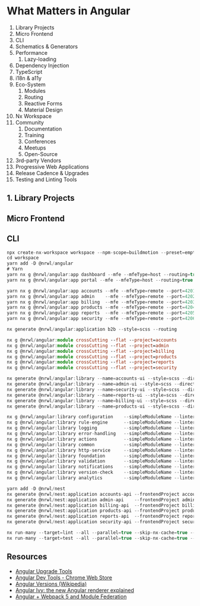 # What Matters in Angular

1. Library Projects
2. Micro Frontend
3. CLI
4. Schematics & Generators
5. Performance
   1. Lazy-loading
6. Dependency Injection
7. TypeScript
8. i18n & a11y
9. Eco-System
   1. Modules
   2. Routing
   3. Reactive Forms
   4. Material Design
10. Nx Workspace
11. Community
    1.  Documentation
    2.  Training
    3.  Conferences
    4.  Meetups
    5.  Open-Source
12. 3rd-party Vendors
13. Progressive Web Applications
14. Release Cadence & Upgrades
15. Testing and Linting Tools

## 1. Library Projects

## Micro Frontend

## CLI

```ts
npx create-nx-workspace workspace --npm-scope=buildmotion --preset=empty --style=scss --packageManager=yarn --nx-cloud=false
cd workspace
yarn add -D @nrwl/angular
# Yarn
yarn nx g @nrwl/angular:app dashboard --mfe --mfeType=host --routing=true --style=scss
yarn nx g @nrwl/angular:app portal --mfe --mfeType=host --routing=true --style=scss

yarn nx g @nrwl/angular:app accounts --mfe --mfeType=remote --port=4201 --host=dashboard --routing=true --style=scss
yarn nx g @nrwl/angular:app admin    --mfe --mfeType=remote --port=4202 --host=dashboard --routing=true --style=scss
yarn nx g @nrwl/angular:app billing  --mfe --mfeType=remote --port=4203 --host=dashboard --routing=true --style=scss
yarn nx g @nrwl/angular:app products --mfe --mfeType=remote --port=4204 --host=dashboard --routing=true --style=scss
yarn nx g @nrwl/angular:app reports  --mfe --mfeType=remote --port=4205 --host=dashboard --routing=true --style=scss
yarn nx g @nrwl/angular:app security --mfe --mfeType=remote --port=4206 --host=dashboard --routing=true --style=scss

nx generate @nrwl/angular:application b2b --style=scss --routing

nx g @nrwl/angular:module crossCutting --flat --project=accounts
nx g @nrwl/angular:module crossCutting --flat --project=admin
nx g @nrwl/angular:module crossCutting --flat --project=billing
nx g @nrwl/angular:module crossCutting --flat --project=products
nx g @nrwl/angular:module crossCutting --flat --project=reports
nx g @nrwl/angular:module crossCutting --flat --project=security

nx generate @nrwl/angular:library --name=accounts-ui --style=scss --directory=accounts --importPath=@buildmotion/accounts/accounts-ui --lazy --linter=eslint --routing --simpleModuleName
nx generate @nrwl/angular:library --name=admin-ui --style=scss --directory=admin --importPath=@buildmotion/admin/admin-ui --lazy --linter=eslint --routing --simpleModuleName
nx generate @nrwl/angular:library --name=security-ui --style=scss --directory=security --importPath=@buildmotion/security/security-ui --lazy --linter=eslint --routing --simpleModuleName
nx generate @nrwl/angular:library --name=reports-ui --style=scss --directory=reports --importPath=@buildmotion/reports/reports-ui --lazy --linter=eslint --routing --simpleModuleName
nx generate @nrwl/angular:library --name=billing-ui --style=scss --directory=billing --importPath=@buildmotion/billing/billing-ui --lazy --linter=eslint --routing --simpleModuleName
nx generate @nrwl/angular:library --name=products-ui --style=scss --directory=products --importPath=@buildmotion/products/products-ui --lazy --linter=eslint --routing --simpleModuleName

nx g @nrwl/angular:library configuration    --simpleModuleName --linter=eslint --importPath=@buildmotion/configuration
nx g @nrwl/angular:library rule-engine      --simpleModuleName --linter=eslint --importPath=@buildmotion/rule-engine
nx g @nrwl/angular:library logging          --simpleModuleName --linter=eslint --importPath=@buildmotion/logging
nx g @nrwl/angular:library error-handling   --simpleModuleName --linter=eslint --importPath=@buildmotion/error-handling
nx g @nrwl/angular:library actions          --simpleModuleName --linter=eslint --importPath=@buildmotion/actions
nx g @nrwl/angular:library common           --simpleModuleName --linter=eslint --importPath=@buildmotion/common
nx g @nrwl/angular:library http-service     --simpleModuleName --linter=eslint --importPath=@buildmotion/http-service
nx g @nrwl/angular:library foundation       --simpleModuleName --linter=eslint --importPath=@buildmotion/foundation
nx g @nrwl/angular:library validation       --simpleModuleName --linter=eslint --importPath=@buildmotion/validation
nx g @nrwl/angular:library notifications    --simpleModuleName --linter=eslint --importPath=@buildmotion/notifications
nx g @nrwl/angular:library version-check    --simpleModuleName --linter=eslint --importPath=@buildmotion/version-check
nx g @nrwl/angular:library analytics        --simpleModuleName --linter=eslint --importPath=@buildmotion/analytics

yarn add -D @nrwl/nest
nx generate @nrwl/nest:application accounts-api --frontendProject accounts
nx generate @nrwl/nest:application admin-api    --frontendProject admin
nx generate @nrwl/nest:application billing-api  --frontendProject billing
nx generate @nrwl/nest:application products-api --frontendProject products
nx generate @nrwl/nest:application reports-api  --frontendProject reports
nx generate @nrwl/nest:application security-api --frontendProject security

nx run-many --target=lint --all --parallel=true --skip-nx-cache=true --fix
nx run-many --target=test --all --parallel=true --skip-nx-cache=true --fix
```


## Resources

- [Angular Upgrade Tools](https://update.angular.io/)
- [Angular Dev Tools - Chrome Web Store](https://chrome.google.com/webstore/detail/angular-devtools/ienfalfjdbdpebioblfackkekamfmbnh?hl=en&authuser=0)
- [Angular Versions (Wikipedia)](https://en.wikipedia.org/w/index.php?title=Angular_(web_framework)&action=edit&section=12)
- [Angular Ivy: the new Angular renderer explained](https://www.cleverti.com/blog/angular-ivy-the-new-angular-renderer-explained/)
- [Angular + Webpack 5 and Module Federation](https://www.steffendielmann.com/2021/05/07/microfrontend-with-angular-and-webpack-module-federation/)